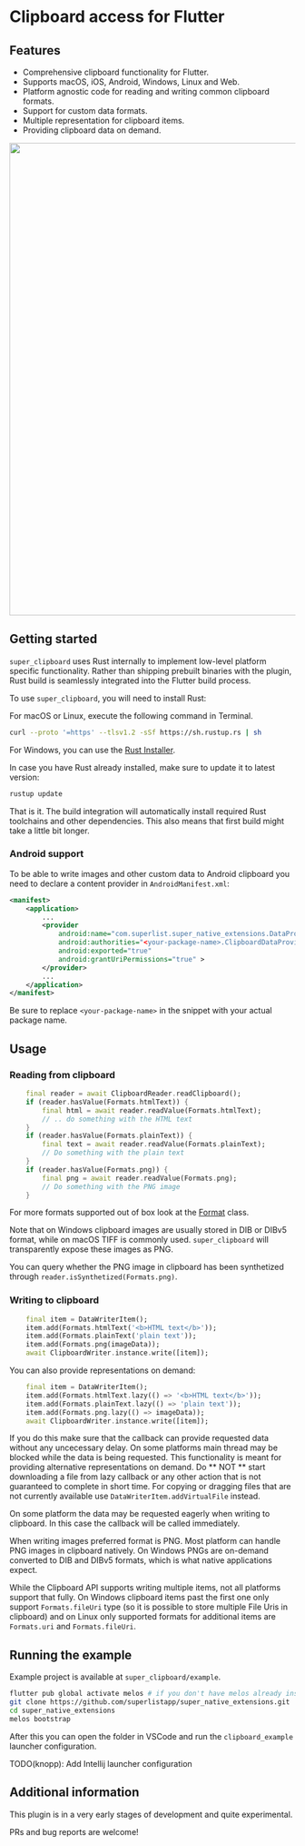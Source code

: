 # Clipboard access for Flutter

## Features

- Comprehensive clipboard functionality for Flutter.
- Supports macOS, iOS, Android, Windows, Linux and Web.
- Platform agnostic code for reading and writing common clipboard formats.
- Support for custom data formats.
- Multiple representation for clipboard items.
- Providing clipboard data on demand.

<img src="https://matejknopp.com/super_native_extensions/super_clipboard.png" width="831"/>

## Getting started

`super_clipboard` uses Rust internally to implement low-level platform specific functionality. Rather than shipping prebuilt binaries with the plugin, Rust build is seamlessly integrated into the Flutter build process.

To use `super_clipboard`, you will need to install Rust:

For macOS or Linux, execute the following command in Terminal.
```bash
curl --proto '=https' --tlsv1.2 -sSf https://sh.rustup.rs | sh
```
For Windows, you can use the [Rust Installer](https://static.rust-lang.org/rustup/dist/x86_64-pc-windows-msvc/rustup-init.exe).

In case you have Rust already installed, make sure to update it to latest version:

```bash
rustup update
```

That is it. The build integration will automatically install required Rust toolchains and other dependencies. This also means that first build might take a little bit longer.

### Android support

To be able to write images and other custom data to Android clipboard you need
to declare a content provider in `AndroidManifest.xml`:

```xml
<manifest>
    <application>
        ...
        <provider
            android:name="com.superlist.super_native_extensions.DataProvider"
            android:authorities="<your-package-name>.ClipboardDataProvider"
            android:exported="true"
            android:grantUriPermissions="true" >
        </provider>
        ...
    </application>
</manifest>
```
Be sure to replace `<your-package-name>` in the snippet with your actual package name.

## Usage

### Reading from clipboard

```dart
    final reader = await ClipboardReader.readClipboard();
    if (reader.hasValue(Formats.htmlText)) {
        final html = await reader.readValue(Formats.htmlText);
        // .. do something with the HTML text
    }
    if (reader.hasValue(Formats.plainText)) {
        final text = await reader.readValue(Formats.plainText);
        // Do something with the plain text
    }
    if (reader.hasValue(Formats.png)) {
        final png = await reader.readValue(Formats.png);
        // Do something with the PNG image
    }
```

For more formats supported out of box look at the [Format](lib/src/standard_formats.dart) class.

Note that on Windows clipboard images are usually stored in DIB or DIBv5 format, while on macOS TIFF is commonly used. `super_clipboard` will transparently expose these images as PNG.

You can query whether the PNG image in clipboard has been synthetized through `reader.isSynthetized(Formats.png)`.

### Writing to clipboard

```dart
    final item = DataWriterItem();
    item.add(Formats.htmlText('<b>HTML text</b>'));
    item.add(Formats.plainText('plain text'));
    item.add(Formats.png(imageData));
    await ClipboardWriter.instance.write([item]);
```

You can also provide representations on demand:

```dart
    final item = DataWriterItem();
    item.add(Formats.htmlText.lazy(() => '<b>HTML text</b>'));
    item.add(Formats.plainText.lazy(() => 'plain text'));
    item.add(Formats.png.lazy(() => imageData));
    await ClipboardWriter.instance.write([item]);
```

If you do this make sure that the callback can provide requested data without any uncecessary delay. On some platforms main thread may be blocked while the data is being requested. This functionality is meant for providing alternative representations on demand. Do ** NOT ** start downloading a file from lazy callback or any other action that is not guaranteed to complete in short time. For copying or dragging files that are not currently available use `DataWriterItem.addVirtualFile` instead.

On some platform the data may be requested eagerly when writing to clipboard. In this case the callback will be called immediately.

When writing images preferred format is PNG. Most platform can handle PNG images in clipboard natively. On Windows PNGs are on-demand converted to DIB and DIBv5 formats, which is what native applications expect.

While the Clipboard API supports writing multiple items, not all platforms support that fully. On Windows clipboard items past the first one only support `Formats.fileUri` type (so it is possible to store multiple File Uris in clipboard) and on Linux only supported formats for additional items are `Formats.uri` and `Formats.fileUri`.

## Running the example

Example project is available at `super_clipboard/example`.

```bash
flutter pub global activate melos # if you don't have melos already installed
git clone https://github.com/superlistapp/super_native_extensions.git
cd super_native_extensions
melos bootstrap
```

After this you can open the folder in VSCode and run the `clipboard_example` launcher configuration.

TODO(knopp): Add Intellij launcher configuration

## Additional information

This plugin is in a very early stages of development and quite experimental.

PRs and bug reports are welcome!
